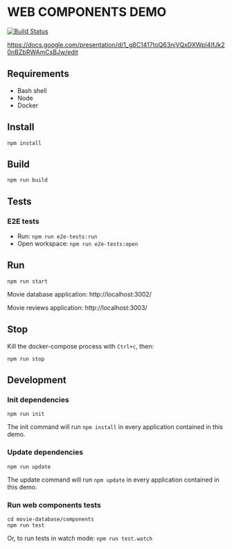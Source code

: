 # WEB COMPONENTS DEMO

[![Build Status](https://travis-ci.org/fagia/web-components-demo.svg?branch=master)](https://travis-ci.org/fagia/web-components-demo)

https://docs.google.com/presentation/d/1_g8C1417toQ63njVQxDXWpI4IfJk20nBZbRWAmCsBJw/edit

## Requirements

- Bash shell
- Node
- Docker

## Install

    npm install

## Build

    npm run build

## Tests

### E2E tests

- Run: `npm run e2e-tests:run`
- Open workspace: `npm run e2e-tests:open`

## Run

    npm run start

Movie database application: http://localhost:3002/

Movie reviews application: http://localhost:3003/

## Stop

Kill the docker-compose process with `Ctrl+c`, then:

    npm run stop

## Development

### Init dependencies

    npm run init

The init command will run `npm install` in every application contained in this demo.

### Update dependencies

    npm run update

The update command will run `npm update` in every application contained in this demo.

### Run web components tests

    cd movie-database/components
    npm run test

Or, to run tests in watch mode: `npm run test.watch`
